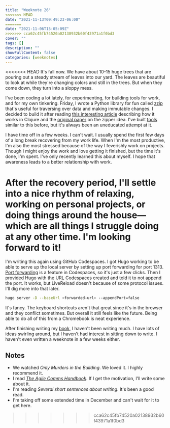 ```yaml
---
title: "Weeknote 26"
<<<<<<< HEAD
date: "2021-11-13T09:49:23-06:00"
=======
date: "2021-11-06T15:05:09Z"
>>>>>>> cca62c45fb74520a02138932b60f43971a1f0bd3
cover: ""
tags: []
description: ""
showFullContent: false
categories: [weeknotes]
---
```


<<<<<<< HEAD
It's fall now. We have about 10-15 huge trees that are pouring out a steady stream of leaves into our yard. The leaves are beautiful to look at while they're changing colors and still in the trees. But when they come down, they turn into a sloppy mess.

I've been coding a lot lately, for experimenting, for building tools for work, and for my own tinkering. Friday, I wrote a Python library for fun called [zzip](https://github.com/smizell/zzip) that's useful for traversing over data and making immutable changes. I decided to build it after reading [this interesting article](https://grishaev.me/en/clojure-zippers/) describing how it works in Clojure and the [original paper](https://www.st.cs.uni-saarland.de/edu/seminare/2005/advanced-fp/docs/huet-zipper.pdf) on the zipper idea. I've built [tools](https://github.com/smizell/saunter) similar to this before, but it's always been an uneducated attempt at it.

I have time off in a few weeks. I can't wait. I usually spend the first few days of a long break recovering from my work life. When I'm the most productive, I'm also the most stressed because of the way I feverishly work on projects. Though I might enjoy the work and love getting it finished, but the time it's done, I'm spent. I've only recently learned this about myself. I hope that awareness leads to a better relationship with work.

After the recovery period, I'll settle into a nice rhythm of relaxing, working on personal projects, or doing things around the house—which are all things I struggle doing at any other time. I'm looking forward to it!
=======
I'm writing this again using GitHub Codespaces.
I got Hugo working to be able to serve up the local server by setting up port forwarding for port 1313.
[Port forwarding](https://docs.github.com/en/codespaces/developing-in-codespaces/forwarding-ports-in-your-codespace) is a feature in Codespaces, so it's just a few clicks.
Then I provided Hugo with the URL Codespaces created and told it to not append the port.
It works, but LiveReload doesn't because of some protocol issues.
I'll dig more into that later.

```sh
hugo server -D --baseUrl <forwarded-url> --appendPort=false
```

It's fancy.
The keyboard shortcuts aren't that great since it's in the browser and they conflict sometimes.
But overall it still feels like the future.
Being able to do all of this from a Chromebook is neat experience.

After finishing writing my [book](https://apibydesign.com), I haven't been writing much.
I have lots of ideas swirling around, but I haven't had interest in sitting down to write.
I haven't even written a weeknote in a few weeks either.

## Notes

- We watched _Only Murders in the Building_. We loved it. I highly recommend it.
- I read [_The Agile Comms Handbook_](https://agilecommshandbook.com/). If I get the motivation, I'll write some about it.
- I'm reading _Several short sentences about writing_. It's been a good read.
- I'm taking off some extended time in December and can't wait for it to get here. 
>>>>>>> cca62c45fb74520a02138932b60f43971a1f0bd3

